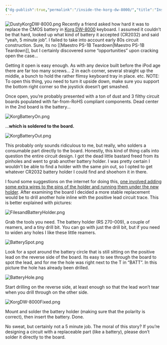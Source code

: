 ```yaml
---
{"dg-publish":true,"permalink":"/inside-the-korg-dw-8000/","title":"Inside The Korg DW-8000","tags":["electronics","gear"],"created":"2009-11-18T16:40:33+00:00","updated":"2025-01-24T20:18:43.658-05:00"}
---
```



![DustyKorgDW-8000.png](/img/user/assets/DustyKorgDW-8000.png)
Recently a friend asked how hard it was to replace the CMOS battery in [Korg DW-8000](http://www.vintagesynth.com/korg/dw8000.php) keyboard. I assumed it couldn’t be that hard, looked up what kind of battery it accepted (CR2032) and said “yeah, 5 minute job”. I failed to take into account early 80s circuit construction. Sure, its no [[Maestro PS-1B Teardown\|Maestro PS-1B Teardown]], but I certainly discovered some “opportunities” upon cracking open the case…

Getting it open is easy enough. As with any device built before the iPod age there are far too many screws… 2 in each corner, several straight up the middle, a bunch to hold the rather flimsy keyboard tray in place. etc. NOTE: To open this thing, you need to turn it upside down, make sure you support the bottom right corner so the joystick doesn’t get smashed.

Once open, you’re probably presented with a ton of dust and 3 filthy circuit boards populated with far-from-RoHS compliant components. Dead center in the 2nd board is the battery…

![KorgBatteryOn.png](/img/user/assets/KorgBatteryOn.png)

…**which is soldered to the board.**

![KorgBatteryOut.png](/img/user/assets/KorgBatteryOut.png)

This probably only sounds ridiculous to me, but really, who solders a consumable part directly to the board. Honestly, this kind of thing calls into question the entire circuit design. I got the dead little bastard freed from its pinholes and went to grab another battery holder. I was pretty certain I wouldn’t be able to find a holder with the same pin out, so I opted to get whatever CR2032 battery holder I could find and shoehorn it in there.

I found some suggestions on the internet for doing this, [one involved adding some extra wires to the pins of the holder and running them under the new holder](http://www.pallium.com/bryan/dwbattery.php). After examining the board I decided a more stable replacement would be to drill another hole inline with the positive lead circuit trace. This is better explained with pictures:

![FilesandBatteryHolder.png](/img/user/assets/FilesandBatteryHolder.png)

Grab the tools you need. The battery holder (RS 270-009), a couple of reamers, and a tiny drill bit. You can go with just the drill bit, but if you need to widen any holes I like these little reamers.

![BatterySpot.png](/img/user/assets/BatterySpot.png)

Look for a spot around the battery circle that is still sitting on the positive lead on the reverse side of the board. Its easy to see through the board to spot the lead, and for me the hole was right next to the T in “BATT”. In this picture the hole has already been drilled.

![BatteryHole.png](/img/user/assets/BatteryHole.png)

Start drilling on the reverse side, at least enough so that the lead won’t tear when you drill through on the other side.

![KorgDW-8000Fixed.png](/img/user/assets/KorgDW-8000Fixed.png)

Mount and solder the battery holder (making sure that the polarity is correct), then insert the battery. Done.

No sweat, but certainly not a 5 minute job. The moral of this story? If you’re designing a circuit with a replaceable part (like a battery), please don’t solder it directly to the board. 